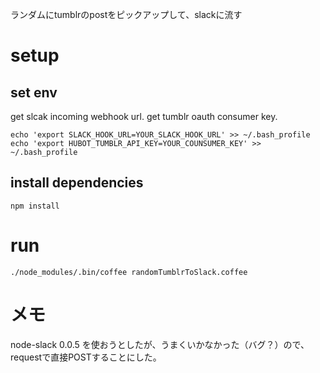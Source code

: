ランダムにtumblrのpostをピックアップして、slackに流す

# setup

## set env
get slcak incoming webhook url.
get tumblr oauth consumer key.

```
echo 'export SLACK_HOOK_URL=YOUR_SLACK_HOOK_URL' >> ~/.bash_profile
echo 'export HUBOT_TUMBLR_API_KEY=YOUR_COUNSUMER_KEY' >> ~/.bash_profile
```

## install dependencies
```
npm install
```


# run
```
./node_modules/.bin/coffee randomTumblrToSlack.coffee
```

# メモ
node-slack 0.0.5 を使おうとしたが、うまくいかなかった（バグ？）ので、requestで直接POSTすることにした。
